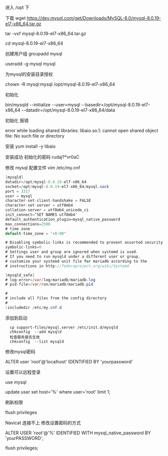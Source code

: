 进入  /opt 下 

下载 wget https://dev.mysql.com/get/Downloads/MySQL-8.0/mysql-8.0.19-el7-x86_64.tar.gz

tar -vxf mysql-8.0.19-el7-x86_64.tar.gz 

cd mysql-8.0.19-el7-x86_64

创建用户组  groupadd mysql

useradd -g mysql mysql

为mysql的安装目录授权

chown -R mysql:mysql /opt/mysql-8.0.19-el7-x86_64

初始化

bin/mysqld --initialize --user=mysql --basedir=/opt/mysql-8.0.19-el7-x86_64 --datadir=/opt/mysql-8.0.19-el7-x86_64/data



初始化 报错 

error while loading shared libraries: libaio.so.1: cannot open shared object file: No such file or directory



安装 yum install -y libaio

安装成功 初始化的密码 rudaj?*vr0aC

修改 mysql 配置文件 vim /etc/my.cnf

```java
[mysqld]
datadir=/opt/mysql-8.0.19-el7-x86_64
socket=/opt/mysql-8.0.19-el7-x86_64/mysql.sock
port = 3317
user = mysql
character-set-client-handshake = FALSE
character-set-server = utf8mb4
collation-server = utf8mb4_unicode_ci
init_connect=’SET NAMES utf8mb4'
default_authentication_plugin=mysql_native_password
max_connections=2500
# time zone
default-time_zone = '+0:00'

# Disabling symbolic-links is recommended to prevent assorted security risks
symbolic-links=0
# Settings user and group are ignored when systemd is used.
# If you need to run mysqld under a different user or group,
# customize your systemd unit file for mariadb according to the
# instructions in http://fedoraproject.org/wiki/Systemd

[mysqld_safe]
# log-error=/var/log/mariadb/mariadb.log
# pid-file=/var/run/mariadb/mariadb.pid

#
# include all files from the config directory
#
!includedir /etc/my.cnf.d

```



添加到启动

```
  cp support-files/mysql.server /etc/init.d/mysqld
  chkconfig  --add mysqld
  检查服务是否生效  
  chkconfig  --list mysqld
```

修改mysql密码

ALTER user 'root'@'localhost' IDENTIFIED BY 'yourpassword'

设置可以远程登录

use mysql

update user set host='%' where user='root' limit 1; 

刷新权限

flush privileges

Navicat 连接不上 修改设置密码的方式

ALTER USER 'root'@'%' IDENTIFIED WITH mysql_native_password BY 'yourPASSWORD';

flush privileges;